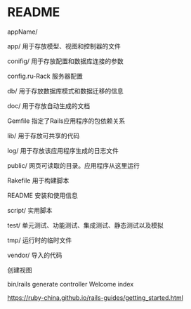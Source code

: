 # README

appName/

app/ 用于存放模型、视图和控制器的文件

conifig/ 用于存放配置和数据库连接的参数

config.ru-Rack 服务器配置

db/ 用于存放数据库模式和数据迁移的信息

doc/ 用于存放自动生成的文档

Gemfile 指定了Rails应用程序的包依赖关系

lib/ 用于存放可共享的代码

log/ 用于存放该应用程序生成的日志文件

public/ 网页可读取的目录。应用程序从这里运行

Rakefile 用于构建脚本

README 安装和使用信息

script/ 实用脚本

test/ 单元测试、功能测试、集成测试、静态测试以及模拟

tmp/ 运行时的临时文件

vendor/ 导入的代码



创建视图

bin/rails generate controller Welcome index

https://ruby-china.github.io/rails-guides/getting_started.html